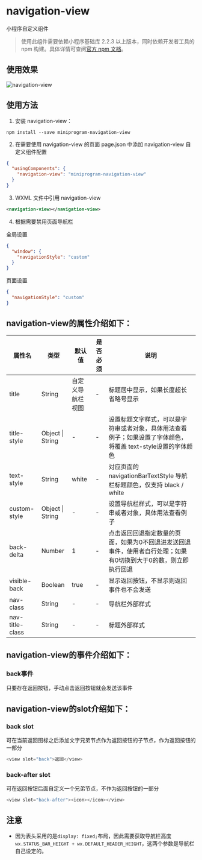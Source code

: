 # navigation-view

小程序自定义组件

> 使用此组件需要依赖小程序基础库 2.2.3 以上版本，同时依赖开发者工具的 npm 构建。具体详情可查阅[官方 npm 文档](https://developers.weixin.qq.com/miniprogram/dev/devtools/npm.html)。

## 使用效果
![navigation-view](https://www.holidaypenguin.com/miniprogram-navigation-view/images/GIF.gif)

## 使用方法

1. 安装 navigation-view：

```
npm install --save miniprogram-navigation-view
```

2. 在需要使用 navigation-view 的页面 page.json 中添加 navigation-view 自定义组件配置

```json
{
  "usingComponents": {
    "navigation-view": "miniprogram-navigation-view"
  }
}
```
3. WXML 文件中引用 navigation-view

``` xml
<navigation-view></navigation-view> 
```

4. 根据需要禁用页面导航栏

全局设置
``` json
{
  "window": {
    "navigationStyle": "custom"
  }
}
```
页面设置
``` json
{
  "navigationStyle": "custom"
}
```

## navigation-view的属性介绍如下：

| 属性名      | 类型        | 默认值     | 是否必须        | 说明          |
|------------|-------------|------------|----------------|---------------|
| title   |   String   |  自定义导航栏视图  |  -  |  标题居中显示，如果长度超长省略号显示  |
| title-style   |   Object \| String   |  -  |  -  |  设置标题文字样式，可以是字符串或者对象，具体用法查看例子；如果设置了字体颜色，将覆盖 text-style设置的字体颜色  |
| text-style   |   String   |  white  |  -  |  对应页面的 navigationBarTextStyle 导航栏标题颜色，仅支持 black / white  |
| custom-style   |   Object \| String   |  -  |  -  |  设置导航栏样式，可以是字符串或者对象，具体用法查看例子  |
| back-delta   |   Number   |  1  |  -  |  点击返回回退指定数量的页面，如果为0不回退进发送回退事件，使用者自行处理；如果有0切换到大于0的数，则立即执行回退  |
| visible-back   |   Boolean   |  true  |  -  |  显示返回按钮，不显示则返回事件也不会发送  |
| nav-class   |   String   |  -  |  -  |  导航栏外部样式  |
| nav-title-class   |   String   |  -  |  -  |  标题外部样式  |

## navigation-view的事件介绍如下：

### back事件
只要存在返回按钮，手动点击返回按钮就会发送该事件

## navigation-view的slot介绍如下：

### back slot

可在当前返回图标之后添加文字兄弟节点作为返回按钮的子节点，作为返回按钮的一部分
``` js
<view slot="back">返回</view>
```

### back-after slot
可在返回按钮后面自定义一个兄弟节点，不作为返回按钮的一部分
``` js
<view slot="back-after"><icon></icon></view>
```

## 注意

- 因为表头采用的是`display: fixed;`布局，因此需要获取导航栏高度`wx.STATUS_BAR_HEIGHT + wx.DEFAULT_HEADER_HEIGHT`，这两个参数是导航栏自己设定的。